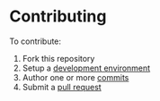 # Contributing
To contribute:
1. Fork this repository
1. Setup a [development environment]
1. Author one or more [commits]
1. Submit a [pull request]

[development environment]: ../docs/DEVELOPMENT.md
[commits]: ../docs/COMMIT_MESSAGES.md
[pull request]: ../docs/PULL_REQUESTS.md